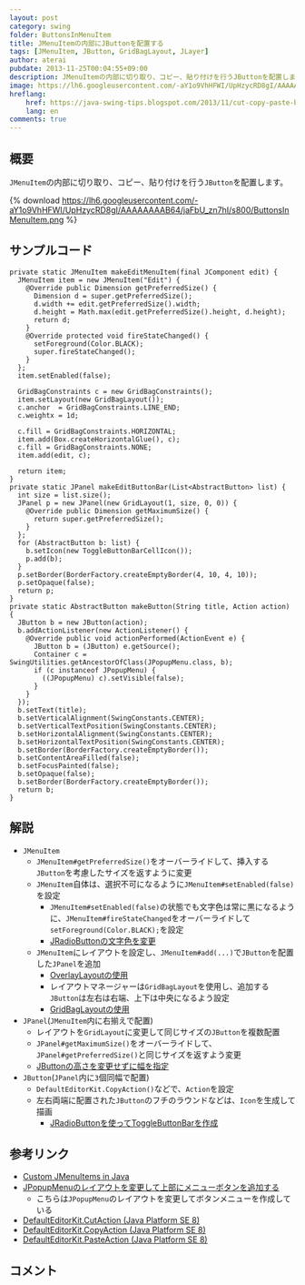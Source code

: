 ```yaml
---
layout: post
category: swing
folder: ButtonsInMenuItem
title: JMenuItemの内部にJButtonを配置する
tags: [JMenuItem, JButton, GridBagLayout, JLayer]
author: aterai
pubdate: 2013-11-25T00:04:55+09:00
description: JMenuItemの内部に切り取り、コピー、貼り付けを行うJButtonを配置します。
image: https://lh6.googleusercontent.com/-aY1o9VhHFWI/UpHzycRD8gI/AAAAAAAAB64/jaFbU_zn7hI/s800/ButtonsInMenuItem.png
hreflang:
    href: https://java-swing-tips.blogspot.com/2013/11/cut-copy-paste-buttuns-in-jmenuitem.html
    lang: en
comments: true
---
```

## 概要
`JMenuItem`の内部に切り取り、コピー、貼り付けを行う`JButton`を配置します。

{% download https://lh6.googleusercontent.com/-aY1o9VhHFWI/UpHzycRD8gI/AAAAAAAAB64/jaFbU_zn7hI/s800/ButtonsInMenuItem.png %}

## サンプルコード
<pre class="prettyprint"><code>private static JMenuItem makeEditMenuItem(final JComponent edit) {
  JMenuItem item = new JMenuItem("Edit") {
    @Override public Dimension getPreferredSize() {
      Dimension d = super.getPreferredSize();
      d.width += edit.getPreferredSize().width;
      d.height = Math.max(edit.getPreferredSize().height, d.height);
      return d;
    }
    @Override protected void fireStateChanged() {
      setForeground(Color.BLACK);
      super.fireStateChanged();
    }
  };
  item.setEnabled(false);

  GridBagConstraints c = new GridBagConstraints();
  item.setLayout(new GridBagLayout());
  c.anchor  = GridBagConstraints.LINE_END;
  c.weightx = 1d;

  c.fill = GridBagConstraints.HORIZONTAL;
  item.add(Box.createHorizontalGlue(), c);
  c.fill = GridBagConstraints.NONE;
  item.add(edit, c);

  return item;
}
private static JPanel makeEditButtonBar(List&lt;AbstractButton&gt; list) {
  int size = list.size();
  JPanel p = new JPanel(new GridLayout(1, size, 0, 0)) {
    @Override public Dimension getMaximumSize() {
      return super.getPreferredSize();
    }
  };
  for (AbstractButton b: list) {
    b.setIcon(new ToggleButtonBarCellIcon());
    p.add(b);
  }
  p.setBorder(BorderFactory.createEmptyBorder(4, 10, 4, 10));
  p.setOpaque(false);
  return p;
}
private static AbstractButton makeButton(String title, Action action) {
  JButton b = new JButton(action);
  b.addActionListener(new ActionListener() {
    @Override public void actionPerformed(ActionEvent e) {
      JButton b = (JButton) e.getSource();
      Container c = SwingUtilities.getAncestorOfClass(JPopupMenu.class, b);
      if (c instanceof JPopupMenu) {
        ((JPopupMenu) c).setVisible(false);
      }
    }
  });
  b.setText(title);
  b.setVerticalAlignment(SwingConstants.CENTER);
  b.setVerticalTextPosition(SwingConstants.CENTER);
  b.setHorizontalAlignment(SwingConstants.CENTER);
  b.setHorizontalTextPosition(SwingConstants.CENTER);
  b.setBorder(BorderFactory.createEmptyBorder());
  b.setContentAreaFilled(false);
  b.setFocusPainted(false);
  b.setOpaque(false);
  b.setBorder(BorderFactory.createEmptyBorder());
  return b;
}
</code></pre>

## 解説
- `JMenuItem`
    - `JMenuItem#getPreferredSize()`をオーバーライドして、挿入する`JButton`を考慮したサイズを返すように変更
    - `JMenuItem`自体は、選択不可になるように`JMenuItem#setEnabled(false)`を設定
        - `JMenuItem#setEnabled(false)`の状態でも文字色は常に黒になるように、`JMenuItem#fireStateChanged`をオーバーライドして`setForeground(Color.BLACK);`を設定
        - [JRadioButtonの文字色を変更](https://ateraimemo.com/Swing/RadioButtonTextColor.html)
    - `JMenuItem`にレイアウトを設定し、`JMenuItem#add(...)`で`JButton`を配置した`JPanel`を追加
        - [OverlayLayoutの使用](https://ateraimemo.com/Swing/OverlayLayout.html)
        - レイアウトマネージャーは`GridBagLayout`を使用し、追加する`JButton`は左右は右端、上下は中央になるよう設定
        - [GridBagLayoutの使用](https://ateraimemo.com/Swing/GridBagLayout.html)
- `JPanel`(`JMenuItem`内に右揃えで配置)
    - レイアウトを`GridLayout`に変更して同じサイズの`JButton`を複数配置
    - `JPanel#getMaximumSize()`をオーバーライドして、`JPanel#getPreferredSize()`と同じサイズを返すよう変更
    - [JButtonの高さを変更せずに幅を指定](https://ateraimemo.com/Swing/ButtonWidth.html)
- `JButton`(`JPanel`内に`3`個同幅で配置)
    - `DefaultEditorKit.CopyAction()`などで、`Action`を設定
    - 左右両端に配置された`JButton`のフチのラウンドなどは、`Icon`を生成して描画
        - [JRadioButtonを使ってToggleButtonBarを作成](https://ateraimemo.com/Swing/ToggleButtonBar.html)

<!-- dummy comment line for breaking list -->

## 参考リンク
- [Custom JMenuItems in Java](https://stackoverflow.com/questions/5972368/custom-jmenuitems-in-java)
- [JPopupMenuのレイアウトを変更して上部にメニューボタンを追加する](https://ateraimemo.com/Swing/PopupMenuLayout.html)
    - こちらは`JPopupMenu`のレイアウトを変更してボタンメニューを作成している
- [DefaultEditorKit.CutAction (Java Platform SE 8)](https://docs.oracle.com/javase/jp/8/docs/api/javax/swing/text/DefaultEditorKit.CutAction.html)
- [DefaultEditorKit.CopyAction (Java Platform SE 8)](https://docs.oracle.com/javase/jp/8/docs/api/javax/swing/text/DefaultEditorKit.CopyAction.html)
- [DefaultEditorKit.PasteAction (Java Platform SE 8)](https://docs.oracle.com/javase/jp/8/docs/api/javax/swing/text/DefaultEditorKit.PasteAction.html)

<!-- dummy comment line for breaking list -->

## コメント
